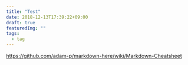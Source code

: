 ```yaml
---
title: "Test"
date: 2018-12-13T17:39:22+09:00
draft: true
featuredImg: ""
tags:
  - tag
---
```


https://github.com/adam-p/markdown-here/wiki/Markdown-Cheatsheet
